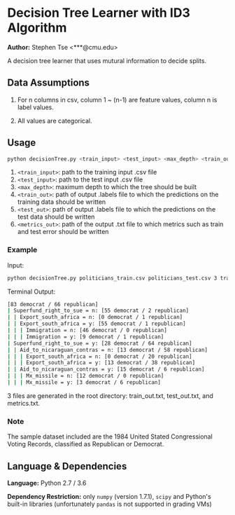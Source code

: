 # Decision Tree Learner with ID3 Algorithm
**Author:** Stephen Tse \<***@cmu.edu\>

A decision tree learner that uses mutural information to decide splits.

## Data Assumptions

1. For n columns in csv, column 1 ~ (n-1) are feature values, column n is label values.

2. All values are categorical.

## Usage

```bash
python decisionTree.py <train_input> <test_input> <max_depth> <train_out> <test_out> <metrics_out>
```
1. `<train_input>`: path to the training input .csv file
2. `<test_input>`: path to the test input .csv file
3. `<max_depth>`: maximum depth to which the tree should be built
4. `<train_out>`: path of output .labels file to which the predictions on the training data should
be written
5. `<test_out>`: path of output .labels file to which the predictions on the test data should be
written
6. `<metrics_out>`: path of the output .txt file to which metrics such as train and test error should
be written

### Example

Input:

```bash
python decisionTree.py politicians_train.csv politicians_test.csv 3 train_out.txt test_out.txt metrics.txt
```

Terminal Output:

```bash
[83 democrat / 66 republican]
| Superfund_right_to_sue = n: [55 democrat / 2 republican]
| | Export_south_africa = n: [0 democrat / 1 republican]
| | Export_south_africa = y: [55 democrat / 1 republican]
| | | Immigration = n: [46 democrat / 0 republican]
| | | Immigration = y: [9 democrat / 1 republican]
| Superfund_right_to_sue = y: [28 democrat / 64 republican]
| | Aid_to_nicaraguan_contras = n: [13 democrat / 58 republican]
| | | Export_south_africa = n: [0 democrat / 20 republican]
| | | Export_south_africa = y: [13 democrat / 38 republican]
| | Aid_to_nicaraguan_contras = y: [15 democrat / 6 republican]
| | | Mx_missile = n: [12 democrat / 0 republican]
| | | Mx_missile = y: [3 democrat / 6 republican]
```

3 files are generated in the root directory: train_out.txt, test_out.txt, and metrics.txt.

### Note

The sample dataset included are the 1984 United Stated Congressional Voting Records, classified as Republican or Democrat.


## Language & Dependencies

**Language:** Python 2.7 / 3.6

**Dependency Restriction:** only `numpy` (version 1.7.1), `scipy` and Python's built-in libraries (unfortunately `pandas` is not supported in grading VMs)
